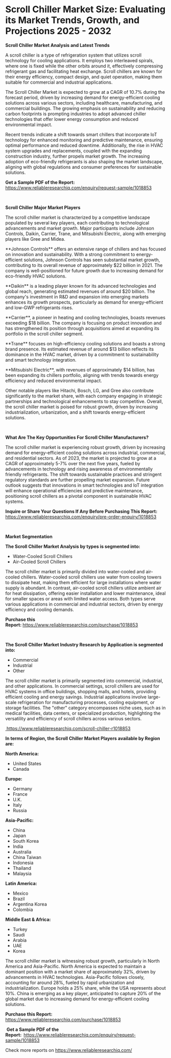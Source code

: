 <p><h1>Scroll Chiller Market Size: Evaluating its Market Trends, Growth, and Projections 2025 - 2032</h1></p><p><strong>Scroll Chiller Market Analysis and Latest Trends</strong></p>
<p><p>A scroll chiller is a type of refrigeration system that utilizes scroll technology for cooling applications. It employs two interleaved spirals, where one is fixed while the other orbits around it, effectively compressing refrigerant gas and facilitating heat exchange. Scroll chillers are known for their energy efficiency, compact design, and quiet operation, making them suitable for commercial and industrial applications.</p><p>The Scroll Chiller Market is expected to grow at a CAGR of 10.7% during the forecast period, driven by increasing demand for energy-efficient cooling solutions across various sectors, including healthcare, manufacturing, and commercial buildings. The growing emphasis on sustainability and reducing carbon footprints is prompting industries to adopt advanced chiller technologies that offer lower energy consumption and reduced environmental impact.</p><p>Recent trends indicate a shift towards smart chillers that incorporate IoT technology for enhanced monitoring and predictive maintenance, ensuring optimal performance and reduced downtime. Additionally, the rise in HVAC system upgrades and replacements, coupled with the expanding construction industry, further propels market growth. The increasing adoption of eco-friendly refrigerants is also shaping the market landscape, aligning with global regulations and consumer preferences for sustainable solutions.</p></p>
<p><strong>Get a Sample PDF of the Report:&nbsp;</strong> <a href="https://www.reliableresearchiq.com/enquiry/request-sample/1018853?utm_campaign=2144&utm_medium=2&utm_source=Github&utm_content=ia&utm_term=21022025&utm_id=scroll-chiller">https://www.reliableresearchiq.com/enquiry/request-sample/1018853</a></p>
<p>&nbsp;</p>
<p><strong>Scroll Chiller Major Market Players</strong></p>
<p><p>The scroll chiller market is characterized by a competitive landscape populated by several key players, each contributing to technological advancements and market growth. Major participants include Johnson Controls, Daikin, Carrier, Trane, and Mitsubishi Electric, along with emerging players like Gree and Midea.</p><p>**Johnson Controls** offers an extensive range of chillers and has focused on innovation and sustainability. With a strong commitment to energy-efficient solutions, Johnson Controls has seen substantial market growth, contributing to its overall revenue of approximately $22 billion in 2021. The company is well-positioned for future growth due to increasing demand for eco-friendly HVAC solutions.</p><p>**Daikin** is a leading player known for its advanced technologies and global reach, generating estimated revenues of around $20 billion. The company's investment in R&D and expansion into emerging markets enhances its growth prospects, particularly as demand for energy-efficient and low-GWP refrigerants rises.</p><p>**Carrier**, a pioneer in heating and cooling technologies, boasts revenues exceeding $18 billion. The company is focusing on product innovation and has strengthened its position through acquisitions aimed at expanding its portfolio in the scroll chiller segment.</p><p>**Trane** focuses on high-efficiency cooling solutions and boasts a strong brand presence. Its estimated revenue of around $13 billion reflects its dominance in the HVAC market, driven by a commitment to sustainability and smart technology integration.</p><p>**Mitsubishi Electric**, with revenues of approximately $14 billion, has been expanding its chillers portfolio, aligning with trends towards energy efficiency and reduced environmental impact.</p><p>Other notable players like Hitachi, Bosch, LG, and Gree also contribute significantly to the market share, with each company engaging in strategic partnerships and technological enhancements to stay competitive. Overall, the scroll chiller market is poised for robust growth, driven by increasing industrialization, urbanization, and a shift towards energy-efficient solutions.</p></p>
<p>&nbsp;</p>
<p><strong>What Are The Key Opportunities For Scroll Chiller Manufacturers?</strong></p>
<p><p>The scroll chiller market is experiencing robust growth, driven by increasing demand for energy-efficient cooling solutions across industrial, commercial, and residential sectors. As of 2023, the market is projected to grow at a CAGR of approximately 5-7% over the next five years, fueled by advancements in technology and rising awareness of environmentally friendly refrigerants. The shift towards sustainable practices and stringent regulatory standards are further propelling market expansion. Future outlook suggests that innovations in smart technologies and IoT integration will enhance operational efficiencies and predictive maintenance, positioning scroll chillers as a pivotal component in sustainable HVAC systems.</p></p>
<p><strong>Inquire or Share Your Questions If Any Before Purchasing This Report:</strong> <a href="https://www.reliableresearchiq.com/enquiry/pre-order-enquiry/1018853?utm_campaign=2144&utm_medium=2&utm_source=Github&utm_content=ia&utm_term=21022025&utm_id=scroll-chiller">https://www.reliableresearchiq.com/enquiry/pre-order-enquiry/1018853</a></p>
<p>&nbsp;</p>
<p><strong>Market Segmentation</strong></p>
<p><strong>The Scroll Chiller Market Analysis by types is segmented into:</strong></p>
<p><ul><li>Water-Cooled Scroll Chillers</li><li>Air-Cooled Scroll Chillers</li></ul></p>
<p><p>The scroll chiller market is primarily divided into water-cooled and air-cooled chillers. Water-cooled scroll chillers use water from cooling towers to dissipate heat, making them efficient for large installations where water supply is abundant. In contrast, air-cooled scroll chillers utilize ambient air for heat dissipation, offering easier installation and lower maintenance, ideal for smaller spaces or areas with limited water access. Both types serve various applications in commercial and industrial sectors, driven by energy efficiency and cooling demands.</p></p>
<p><strong>Purchase this Report:&nbsp;</strong><a href="https://www.reliableresearchiq.com/purchase/1018853?utm_campaign=2144&utm_medium=2&utm_source=Github&utm_content=ia&utm_term=21022025&utm_id=scroll-chiller">https://www.reliableresearchiq.com/purchase/1018853</a></p>
<p>&nbsp;</p>
<p><strong>The Scroll Chiller Market Industry Research by Application is segmented into:</strong></p>
<p><ul><li>Commercial</li><li>Industrial</li><li>Other</li></ul></p>
<p><p>The scroll chiller market is primarily segmented into commercial, industrial, and other applications. In commercial settings, scroll chillers are used for HVAC systems in office buildings, shopping malls, and hotels, providing efficient cooling and energy savings. Industrial applications involve large-scale refrigeration for manufacturing processes, cooling equipment, or storage facilities. The "other" category encompasses niche uses, such as in medical facilities, data centers, or specialized production, highlighting the versatility and efficiency of scroll chillers across various sectors.</p></p>
<p><a href="https://www.reliableresearchiq.com/scroll-chiller-r1018853?utm_campaign=2144&utm_medium=2&utm_source=Github&utm_content=ia&utm_term=21022025&utm_id=scroll-chiller">&nbsp;https://www.reliableresearchiq.com/scroll-chiller-r1018853</a></p>
<p><strong>In terms of Region, the Scroll Chiller Market Players available by Region are:</strong></p>
<p>
    <p> <strong> North America: </strong>
        <ul>
            <li>United States</li>
            <li>Canada</li>
        </ul>
        </p> 
    <p> <strong> Europe: </strong>
        <ul>
            <li>Germany</li>
            <li>France</li>
            <li>U.K.</li>
            <li>Italy</li>
            <li>Russia</li>
        </ul>
        </p> 
    <p> <strong> Asia-Pacific: </strong>
        <ul>
            <li>China</li>
            <li>Japan</li>
            <li>South Korea</li>
            <li>India</li>
            <li>Australia</li>
            <li>China Taiwan</li>
            <li>Indonesia</li>
            <li>Thailand</li>
            <li>Malaysia</li>
        </ul>
        </p> 
    <p> <strong> Latin America: </strong>
        <ul>
            <li>Mexico</li>
            <li>Brazil</li>
            <li>Argentina Korea</li>
            <li>Colombia</li>
        </ul>
        </p> 
    <p> <strong> Middle East & Africa: </strong>
        <ul>
            <li>Turkey</li>
            <li>Saudi</li>
            <li>Arabia</li>
            <li>UAE</li>
            <li>Korea</li>
        </ul>
    </p>
    </p>
<p><p>The scroll chiller market is witnessing robust growth, particularly in North America and Asia-Pacific. North America is expected to maintain a dominant position with a market share of approximately 32%, driven by advancements in HVAC technologies. Asia-Pacific follows closely, accounting for around 28%, fueled by rapid urbanization and industrialization. Europe holds a 25% share, while the USA represents about 10%. China is emerging as a key player, anticipated to capture 20% of the global market due to increasing demand for energy-efficient cooling solutions.</p></p>
<p><strong>Purchase this Report: </strong><a href="https://www.reliableresearchiq.com/purchase/1018853?utm_campaign=2144&utm_medium=2&utm_source=Github&utm_content=ia&utm_term=21022025&utm_id=scroll-chiller">https://www.reliableresearchiq.com/purchase/1018853</a></p>
<p>&nbsp;<strong>Get a Sample PDF of the Report:&nbsp;&nbsp;</strong><a href="https://www.reliableresearchiq.com/enquiry/request-sample/1018853?utm_campaign=2144&utm_medium=2&utm_source=Github&utm_content=ia&utm_term=21022025&utm_id=scroll-chiller">https://www.reliableresearchiq.com/enquiry/request-sample/1018853</a></p>
<p><strong></strong></p>
<p>Check more reports on <a href="https://www.reliableresearchiq.com/?utm_campaign=2144&utm_medium=2&utm_source=Github&utm_content=ia&utm_term=21022025&utm_id=scroll-chiller">https://www.reliableresearchiq.com/</a></p>